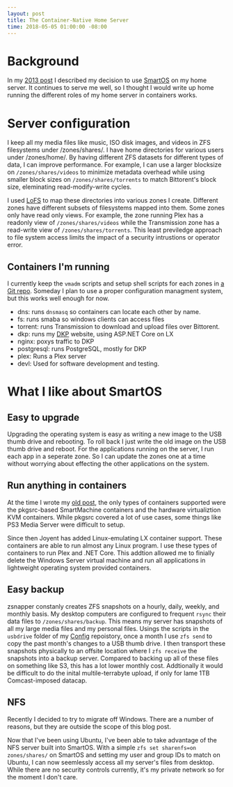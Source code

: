 ```yaml
---
layout: post
title: The Container-Native Home Server
time: 2018-05-05 01:00:00 -08:00
---
```


# Background

In my [2013 post][OldPost] I described my decision to use [SmartOS][] on my
home server. It continues to serve me well, so I thought I would write up home
running the different roles of my home server in containers works.

# Server configuration

I keep all my media files like music, ISO disk images, and videos in ZFS filesystems under /zones/shares/.
I have home directories for various users under /zones/home/. By having different ZFS datasets
for different types of data, I can improve performance. For example, I can use a larger blocksize
on `/zones/shares/videos` to minimize metadata overhead while using smaller block sizes
on `/zones/shares/torrents` to match Bittorent's block size, eleminating read-modify-write cycles.

I used [LoFS][] to map
these directories into various zones I create. Different zones have different subsets of
filesystems mapped into them. Some zones only have read only views. For example,
the zone running Plex has a readonly view of `/zones/shares/videos` while the Transmission
zone has a read-write view of `/zones/shares/torrents`. This least previledge approach to file
system access limits the impact of a security intrustions or operator error.

## Containers I'm running

I currently keep the `vmadm` scripts and setup shell scripts for each zones in [a Git repo][Config].
Someday I plan to use a proper configuration managment system, but this works well enough for now.

* dns: runs `dnsmasq` so containers can locate each other by name.
* fs: runs smaba so windows clients can access files
* torrent: runs Transmission to download and upload files over Bittorent.
* dkp: runs my [DKP][] website, using ASP.NET Core on LX
* nginx: poxys traffic to DKP
* postgresql: runs PostgreSQL, mostly for DKP
* plex: Runs a Plex server
* devl: Used for software development and testing.

# What I like about SmartOS

## Easy to upgrade

Upgrading the operating system is easy as writing a new image to the USB thumb drive
and rebooting. To roll back I just write the old image on the USB thumb drive and reboot.
For the applications running on the server, I run each app in a seperate zone. So I can update
the zones one at a time without worrying about effecting the other applications on the system.

## Run anything in containers

At the time I wrote my [old post][OldPost], the only types of containers supported were
the pkgsrc-based SmartMachine containers and the hardware virtualiztion KVM containers.
While pkgsrc covered a lot of use cases, some things like PS3 Media Server were difficult to
setup.

Since then Joyent has added Linux-emulating LX container support. These containers are able to
run almost any Linux program. I use these types of containers to run Plex and .NET Core. This
addtion allowed me to finially delete the Windows Server virtual machine and run all applications
in lightweight operating system provided containers.

## Easy backup

zsnapper constanly creates ZFS snapshots on a hourly, daily, weekly, and monthly basis.
My desktop computers are configured to frequent `rsync` their data files to
`/zones/shares/backup`. This means my server has snapshots of all my large media files
and my personal files. Usings the scripts in the `usbdrive` folder of my [Config][] repoistory,
once a month I use `zfs send` to copy the past month's changes to a USB thumb drive. I then transport
these snapshots physically to an offsite location where I `zfs receive` the snapshots
into a backup server. Compared to backing up all of these files on something like S3, this has a lot lower
monthly cost. Addtionally it would be difficult to do the inital multile-terrabyte upload, if only for
lame 1TB Comcast-imposed datacap.

## NFS

Recently I decided to try to migrate off Windows. There are a number of reasons, but they are
outside the scope of this blog post.

Now that I've been using Ubuntu, I've been able to take advantage of the NFS server built into
SmartOS. With a simple `zfs set sharenfs=on zones/shares/` on SmartOS and setting my user and group
IDs to match on Ubuntu, I can now seemlessly access all my server's files from desktop.
While there are no security controls currently, it's my private network so for the moment I don't care.

[OldPost]: /2013/03/10/smartos-home-server.html
[SmartOS]: https://joyent.com/smartos
[Config]:  https://www.github.com/AustinWise/ServerConfiga
[LoFS]:    http://example.com/
[DKP]:     https://www.github.com/AustinWise/DinnerKillPoints
